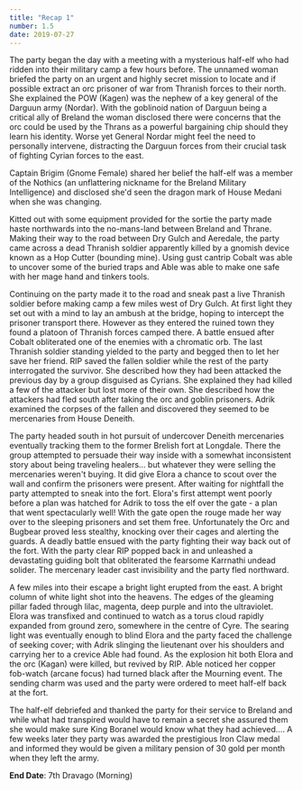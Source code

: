 ```yaml
---
title: "Recap 1"
number: 1.5
date: 2019-07-27
---
```


The party began the day with a meeting with a mysterious half-elf who had ridden into their military camp a few hours before. The unnamed woman briefed the party on an urgent and highly secret mission to locate and if possible extract an orc prisoner of war from Thranish forces to their north. She explained the POW (Kagen) was the nephew of a key general of the Darguun army (Nordar). With the goblinoid nation of Darguun being a critical ally of Breland the woman disclosed there were concerns that the orc could be used by the Thrans as a powerful bargaining chip should they learn his identity. Worse yet General Nordar might feel the need to personally intervene, distracting the Darguun forces from their crucial task of fighting Cyrian forces to the east.
 
Captain Brigim (Gnome Female) shared her belief the half-elf was a member of the Nothics (an unflattering nickname for the Breland Military Intelligence) and disclosed she'd seen the dragon mark of House Medani when she was changing.
 
Kitted out with some equipment provided for the sortie the party made haste northwards into the no-mans-land between Breland and Thrane. Making their way to the road between Dry Gulch and Aeredale, the party came across a dead Thranish soldier apparently killed by a gnomish device known as a Hop Cutter (bounding mine). Using gust cantrip Cobalt was able to uncover some of the buried traps and Able was able to make one safe with her mage hand and tinkers tools.
 
Continuing on the party made it to the road and sneak past a live Thranish soldier before making camp a few miles west of Dry Gulch. At first light they set out with a mind to lay an ambush at the bridge, hoping to intercept the prisoner transport there. However as they entered the ruined town they found a platoon of Thranish forces camped there. A battle ensued after Cobalt obliterated one of the enemies with a chromatic orb. The last Thranish soldier standing yielded to the party and begged then to let her save her friend. RIP saved the fallen soldier while the rest of the party interrogated the survivor. She described how they had been attacked the previous day by a group disguised as Cyrians. She explained they had killed a few of the attacker but lost more of their own. She described how the attackers had fled south after taking the orc and goblin prisoners. Adrik examined the corpses of the fallen and discovered they seemed to be mercenaries from House Deneith.
 
The party headed south in hot pursuit of undercover Deneith mercenaries eventually tracking them to the former Brelish fort at Longdale. There the group attempted to persuade their way inside with a somewhat inconsistent story about being traveling healers… but whatever they were selling the mercenaries weren't buying. It did give Elora a chance to scout over the wall and confirm the prisoners were present. After waiting for nightfall the party attempted to sneak into the fort. Elora's first attempt went poorly before a plan was hatched for Adrik to toss the elf over the gate - a plan that went spectacularly well! With the gate open the rouge made her way over to the sleeping prisoners and set them free. Unfortunately the Orc and Bugbear proved less stealthy, knocking over their cages and alerting the guards. A deadly battle ensued with the party fighting their way back out of the fort.	With the party clear RIP popped back in and unleashed a devastating guiding bolt that obliterated the fearsome Karrnathi undead solider. The mercenary leader cast invisibility and the party fled northward.
 
A few miles into their escape a bright light erupted from the east. A bright column of white light shot into the heavens. The edges of the gleaming pillar faded through lilac, magenta, deep purple and into the ultraviolet. Elora was transfixed and continued to watch as a torus cloud rapidly expanded from ground zero, somewhere in the centre of Cyre. The searing light was eventually enough to blind Elora and the party faced the challenge of seeking cover; with Adrik slinging the lieutenant over his shoulders and carrying her to a crevice Able had found. As the explosion hit both Elora and the orc (Kagan) were killed, but revived by RIP. Able noticed her copper fob-watch (arcane focus) had turned black after the Mourning event. The sending charm was used and the party were ordered to meet half-elf back at the fort.
 
The half-elf debriefed and thanked the party for their service to Breland and while what had transpired would have to remain a secret she assured them she would make sure King Boranel would know what they had achieved…. A few weeks later they party was awarded the prestigious Iron Claw medal and informed they would be given a military pension of 30 gold per month when they left the army.

**End Date**: 7th Dravago (Morning)